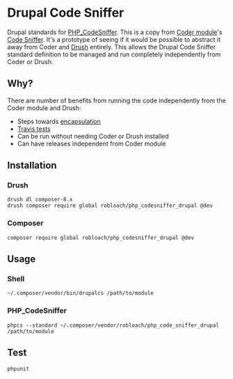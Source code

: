 # Drupal Code Sniffer

Drupal standards for [PHP_CodeSniffer](https://github.com/squizlabs/PHP_CodeSniffer).
This is a copy from [Coder module](http://drupal.org/project/coder)'s
[Code Sniffer](https://drupal.org/node/1419980). It's a prototype of seeing if it
would be possible to abstract it away from Coder and
[Drush](https://github.com/drush-ops/drush) entirely. This allows the Drupal Code
Sniffer standard definition to be managed and run completely independently from
Coder or Drush.


## Why?

There are number of benefits from running the code independently from the Coder module and Drush:

* Steps towards [encapsulation](http://en.wikipedia.org/wiki/Encapsulation_(object-oriented_programming))
* [Travis tests](https://travis-ci.org/RobLoach/PHP_CodeSniffer_Drupal)
* Can be run without needing Coder or Drush installed
* Can have releases independent from Coder module


## Installation

### Drush

```
drush dl composer-8.x
drush composer require global robloach/php_codesniffer_drupal @dev
```


### Composer

```
composer require global robloach/php_codesniffer_drupal @dev
```


## Usage

### Shell

```
~/.composer/vendor/bin/drupalcs /path/to/module
```

### PHP_CodeSniffer

```
phpcs --standard ~/.composer/vendor/robloach/php_code_sniffer_drupal /path/to/module
```


## Test

```
phpunit
```
